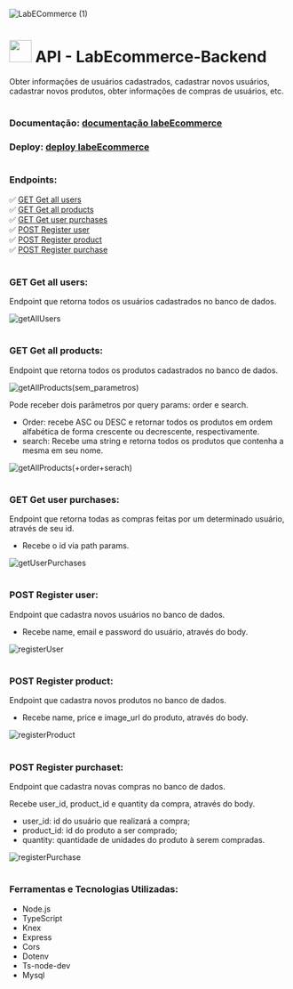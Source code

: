 ![LabECommerce (1)](https://user-images.githubusercontent.com/102442943/205577380-2d47759e-6996-4877-ab49-3be50418c35c.png)

# <img src="https://notion-emojis.s3-us-west-2.amazonaws.com/prod/svg-twitter/1f6cd-fe0f.svg" width="40px"> API - LabEcommerce-Backend
<p> Obter informações de usuários cadastrados, cadastrar novos usuários, cadastrar novos produtos, obter informações de compras de usuários, etc. </p>

#

### Documentação:  [documentação labeEcommerce ](https://documenter.getpostman.com/view/22530775/2s8YzMYQuz)
### Deploy:  [deploy labeEcommerce](https://labecommerce-backend-12ib.onrender.com) 

#

### Endpoints: 

:white_check_mark: [GET Get all users](#getAllUsers)
<br/>
:white_check_mark: [GET Get all products](#getAllProducts)
<br/>
:white_check_mark: [GET Get user purchases](#getUserPurchases)
<br/>
:white_check_mark: [POST Register user](#registerUser)
<br/>
:white_check_mark: [POST Register product](#registerProduct)
<br/>
:white_check_mark: [POST Register purchase](#registerPurchase)

#

### <a name=getAllUsers><a/> GET Get all users:
<p>Endpoint que retorna todos os usuários cadastrados no banco de dados. </p>

![getAllUsers](https://user-images.githubusercontent.com/102442943/205583613-6a921644-6018-466c-9ad3-1ea74b27276a.png)

#

### <a name=getAllProducts><a/> GET Get all products:
<p>Endpoint que retorna todos os produtos cadastrados no banco de dados. </p>

![getAllProducts(sem_parametros)](https://user-images.githubusercontent.com/102442943/205584178-946dbdd3-c245-4444-badd-bcf86ff47da0.png)

<p>Pode receber dois parâmetros por query params: order e search. </p>

- Order: recebe ASC ou DESC e retornar todos os produtos em ordem alfabética de forma crescente ou decrescente, respectivamente.
- search: Recebe uma string e retorna todos os produtos que contenha a mesma em seu nome.

![getAllProducts(+order+serach)](https://user-images.githubusercontent.com/102442943/205584539-d794c8ee-3467-4c88-b38f-bdd42bed00eb.png)

#

### <a name=getUserPurchases><a/> GET Get user purchases:
<p>Endpoint que retorna todas as compras feitas por um determinado usuário, através de seu id. </p>

- Recebe o id via path params.

![getUserPurchases](https://user-images.githubusercontent.com/102442943/205585445-11537a83-2ed4-4a25-8dbf-8dbeb6af2478.png)

#

### <a name=registerUser><a/> POST Register user:
<p>Endpoint que cadastra novos usuários no banco de dados. </p>

- Recebe name, email e password do usuário, através do body.

![registerUser](https://user-images.githubusercontent.com/102442943/205586244-2840fd54-fbcb-4fe6-ac4b-d4dc347250e1.png)

#

### <a name=registerProduct><a/> POST Register product:
<p>Endpoint que cadastra novos produtos no banco de dados. </p>

- Recebe name, price e image_url do produto, através do body.

![registerProduct](https://user-images.githubusercontent.com/102442943/205587018-06d1a444-eb00-4855-beaa-61ed0e7b9991.png)

#

### <a name=registerPurchase><a/> POST Register purchaset:
<p>Endpoint que cadastra novas compras no banco de dados. </p>

<p>Recebe user_id, product_id e quantity da compra, através do body. </p>

- user_id: id do usuário que realizará a compra;
- product_id: id do produto a ser comprado;
- quantity: quantidade de unidades do produto à serem compradas.

![registerPurchase](https://user-images.githubusercontent.com/102442943/205587639-3d116f83-d467-467b-be14-3edf63b03c37.png)

#

### Ferramentas e Tecnologias Utilizadas:

- Node.js
- TypeScript
- Knex
- Express
- Cors
- Dotenv
- Ts-node-dev
- Mysql
